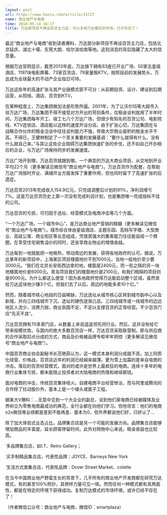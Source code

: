 ```yaml
---
layout: post
url: https://www.huxiu.com/article/33727
name: 商业地产与电商
time: 2014-05-14 16:17
title: 万达新项目不再设百货主力店：可以复制万达模式的市场，已不存在了！
---
```

最近“商业地产与电商”收到读者爆料，万达部分新项目不再设百货主力店，包括北京延庆、湖北十堰、东莞大朗、哈尔滨哈南等地。这则消息的背后隐藏了太大的信息量。

根据万达官网显示，截至2013年底，万达旗下拥有83座已开业广场、50家五星级酒店、1197块电影屏幕、73家百货店、79家量贩KTV。按照目前的发展势头，万达成为全球最大的不动产企业指日可待。

万达这些年的高速扩张与其产业链模式密不可分：从前期投资、设计、建设到后期运营，从院线、酒店、百货到KTV。

在某种程度上，万达集团做加法是形势所逼。2001年，为了让沃尔玛等大超市入驻万达广场，万达集团不得不接受对方开出的苛刻条件，仅租金谈判就用了半年时间。万达集团每年开工、竣工七八个万达广场，但很少有知名的百货公司、电影院线、KTV连锁店、酒店能以这样的速度开设分店。由于扩张心切，万达集团在与战略合作伙伴的租金洽谈中往往谈判能力不强，导致大宗商业面积的租金水平不高。不得已，王健林制定了一个至关重要的发展基调：“要什么就得有什么，没有什么就自己来。”与其让这些企业阻碍万达集团快速扩张的步伐，还不如自己开办相应的企业，与万达广场保持同步的发展速度。

万达广场开到哪，万达百货就跟到哪。一个典型的万达大商业项目，从交地到开业平均22个月（更多解读见微信号“商业地产与电商”）。万达百货作为配套，在帮助万达广场按时开业、满铺开业方面发挥了重要作用，但也同时留下了高速扩张的后遗症。

万达百货2013年完成收入154.9亿元，只完成调整后计划的91%，净利润增亏7%。这是万达百货历史上第一次没有完成利润计划，也是集团唯一完成指标不佳的公司。

万达百货的亏损，可归因于选址、经营模式及电商冲击等几个方面。

“一个万达广场，一个城市中心”，是万达商业地产营销的精髓（更多解读见微信号“商业地产与电商”）。城市综合体由星级酒店、主题乐园、高档写字楼、大型商业、高级公寓、商业街区等业态组成，凭借其强大的集客能力往往能自成一个商圈，在享受住宅销售溢价的同时，还坐享商业物业的增值收益。

万达每到一地就能把一地做热，带动周边的发展，获得各地政府的认可。据说，万达某年的新项目中，上海某区项目楼面地价不到1000元，当地一般地价至少要3000元。“我们在北京长安街西边拿的地，楼面是2400元，而一街之隔的另一块地楼面地价是6000元。青岛项目我们的楼面地价是2100元，和我们相隔的项目则是8000元。为什么都这么便宜？因为各地政府觉得万达能启动整个区域，虽然卖给万达这块地少赚3个亿，但我们去了以后，周边的地能多卖10个亿。”

然而，随着城市核心地段的日益稀缺，万达选址从城市核心区转到城市副中心以及新城，并向三四线城市下沉，选址的硬伤逐渐凸显。三四线城市或一线城市的边远地区人流少，消费力弱，商业氛围不足，不足以支撑百货的正常经营。不少百货门店“先天不良”。

万达百货拥有70多家门店，从数量上来说遥遥领先同行业。然后，这并没有给它带来规模优势。与国内的绝大多数百货店一样，万达百货采取联营制，即与供应商的合作采取扣点分成的方式，商品及价格被品牌专柜牢牢把控（更多解读见微信号“商业地产与电商”）。

中国百货商业协会副秘书长范艳茹认为，这一模式本身利润分成就不高，加上同质化经营、价格战，百货店近年的利润已经越来越薄。更为雪上加霜的是来自电商的冲击。落后的百货经营模式，面对的或许是世界上最疯狂的电商。连续十多年的电商行业集体亏损，都未能阻止投资者对大陆电商的热情和继续砸钱。

面对电商的冲击，传统百货集体哑火。自建电商平台经营惨淡，而与阿里或腾讯的合作除了拉动股价外，基本上是一个噱头或面子工程。

据某大V爆料：…无意中见到一个大企业的副总，谈到他们家电商已经被媒体及业界树立为零售电商最成功的典范，全行业都在向他们学习。但他坦言：他们的电商o2o微信等业绩都是差到不能再差、基本为0，但外界都说他们好，只好认了…

除了加大体验式业态占比，品牌集合店是另一个可能的发展方向。品牌集合店能够增加商品的丰富度，延长顾客停留时间，此外对购物中心来说，租金收益也比较高。

˙多品牌集合店，如I.T、Retro Gallery；

˙买手制精品集合店，代表性品牌：JOYCE、Barneys New York

˙生活方式类集合店，代表性品牌：Dover Street Market、colette

在当今中国商业地产野蛮生长的背景下，几乎所有的商业地产开发商都在研究万达模式，有的甚至100%照抄，其榜样力量可见一斑。然而任何一种模式都有其两面性，都是在特定的环境下获得成功。复制万达模式的市场环境，或许已经不存在了！

（作者微信公众号：商业地产与电商，微信ID：smartplaza）

